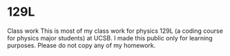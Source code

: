 # 129L
Class work
This is most of my class work for physics 129L (a coding course for physics major students) at UCSB. I made this public only for learning purposes. Please do not copy any of my homework.
